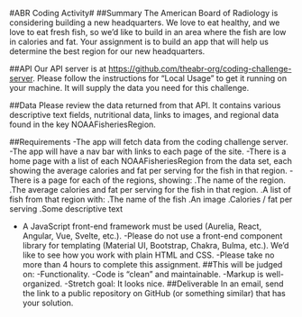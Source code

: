 #ABR Coding Activity#
##Summary
The American Board of Radiology is considering building a new headquarters. We love to eat healthy, and we love to eat fresh fish, so we’d like to build in an area where the fish are low in calories and fat. Your assignment is to build an app that will help us determine the best region for our new headquarters.

##API
Our API server is at https://github.com/theabr-org/coding-challenge-server. Please follow the instructions for “Local Usage” to get it running on your machine. It will supply the data you need for this challenge.

##Data
Please review the data returned from that API. It contains various descriptive text fields, nutritional data, links to images, and regional data found in the key NOAAFisheriesRegion.

##Requirements
-The app will fetch data from the coding challenge server.
-The app will have a nav bar with links to each page of the site.
-There is a home page with a list of each NOAAFisheriesRegion from the data set, each showing the average calories and fat per serving for the fish in that region.
-There is a page for each of the regions, showing:
    .The name of the region.
    .The average calories and fat per serving for the fish in that region.
    .A list of fish from that region with:
    .The name of the fish
    .An image
    .Calories / fat per serving
    .Some descriptive text
- A JavaScript front-end framework must be used (Aurelia, React, Angular, Vue, Svelte, etc.).
-Please do not use a front-end component library for templating (Material UI, Bootstrap, Chakra, Bulma, etc.). We’d like to see how you work with plain HTML and CSS.
-Please take no more than 4 hours to complete this assignment.
##This will be judged on:
-Functionality.
-Code is “clean” and maintainable.
-Markup is well-organized.
-Stretch goal: It looks nice.
##Deliverable
In an email, send the link to a public repository on GitHub (or something similar) that has your solution.
